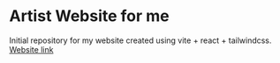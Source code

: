 # Artist Website for me
Initial repository for my website created using vite + react + tailwindcss.
[Website link](https://phantomvoyager4.github.io/)

